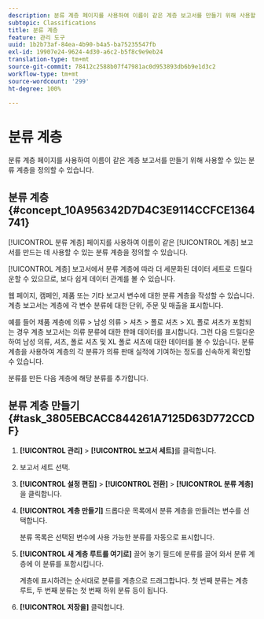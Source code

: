 ```yaml
---
description: 분류 계층 페이지를 사용하여 이름이 같은 계층 보고서를 만들기 위해 사용할 수 있는 분류 계층을 정의할 수 있습니다.
subtopic: Classifications
title: 분류 계층
feature: 관리 도구
uuid: 1b2b73af-84ea-4b90-b4a5-ba75235547fb
exl-id: 19907e24-9624-4d30-a6c2-b5f8c9e9eb24
translation-type: tm+mt
source-git-commit: 78412c2588b07f47981ac0d953893db6b9e1d3c2
workflow-type: tm+mt
source-wordcount: '299'
ht-degree: 100%

---
```


# 분류 계층

분류 계층 페이지를 사용하여 이름이 같은 계층 보고서를 만들기 위해 사용할 수 있는 분류 계층을 정의할 수 있습니다.

## 분류 계층 {#concept_10A956342D7D4C3E9114CCFCE1364741}

[!UICONTROL 분류 계층] 페이지를 사용하여 이름이 같은 [!UICONTROL 계층] 보고서를 만드는 데 사용할 수 있는 분류 계층을 정의할 수 있습니다.

[!UICONTROL 계층] 보고서에서 분류 계층에 따라 더 세분화된 데이터 세트로 드릴다운할 수 있으므로, 보다 쉽게 데이터 관계를 볼 수 있습니다.

웹 페이지, 캠페인, 제품 또는 기타 보고서 변수에 대한 분류 계층을 작성할 수 있습니다. 계층 보고서는 계층에 각 변수 분류에 대한 단위, 주문 및 매출을 표시합니다.

예를 들어 제품 계층에 의류 > 남성 의류 > 셔츠 > 폴로 셔츠 > XL 폴로 셔츠가 포함되는 경우 계층 보고서는 의류 분류에 대한 판매 데이터를 표시합니다. 그런 다음 드릴다운하여 남성 의류, 셔츠, 폴로 셔츠 및 XL 폴로 셔츠에 대한 데이터를 볼 수 있습니다. 분류 계층을 사용하여 계층의 각 분류가 의류 판매 실적에 기여하는 정도를 신속하게 확인할 수 있습니다.

분류를 만든 다음 계층에 해당 분류를 추가합니다. 

## 분류 계층 만들기 {#task_3805EBCACC844261A7125D63D772CCDF}

1. **[!UICONTROL 관리]** > **[!UICONTROL 보고서 세트]**&#x200B;를 클릭합니다.
1. 보고서 세트 선택.
1.  **[!UICONTROL 설정 편집]** > **[!UICONTROL 전환]** > **[!UICONTROL 분류 계층]**&#x200B;을 클릭합니다.
1. **[!UICONTROL 계층 만들기]** 드롭다운 목록에서 분류 계층을 만들려는 변수를 선택합니다.

   분류 목록은 선택된 변수에 사용 가능한 분류를 자동으로 표시합니다.
1. **[!UICONTROL 새 계층 루트를 여기로]** 끌어 놓기 필드에 분류를 끌어 와서 분류 계층에 이 분류를 포함시킵니다.

   계층에 표시하려는 순서대로 분류를 계층으로 드래그합니다. 첫 번째 분류는 계층 루트, 두 번째 분류는 첫 번째 하위 분류 등이 됩니다.
1. **[!UICONTROL 저장을]** 클릭합니다.
